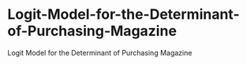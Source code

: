 # Logit-Model-for-the-Determinant-of-Purchasing-Magazine
 Logit Model for the Determinant of Purchasing Magazine
